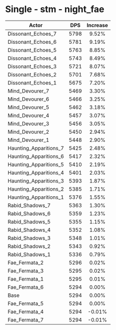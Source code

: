 # Single - stm - night_fae
| Actor | DPS | Increase |
|---|:---:|:---:|
|Dissonant_Echoes_7|5798|9.52%|
|Dissonant_Echoes_6|5781|9.19%|
|Dissonant_Echoes_5|5763|8.85%|
|Dissonant_Echoes_4|5743|8.49%|
|Dissonant_Echoes_3|5721|8.07%|
|Dissonant_Echoes_2|5701|7.68%|
|Dissonant_Echoes_1|5675|7.20%|
|Mind_Devourer_7|5469|3.30%|
|Mind_Devourer_6|5466|3.25%|
|Mind_Devourer_5|5462|3.18%|
|Mind_Devourer_4|5457|3.07%|
|Mind_Devourer_3|5456|3.05%|
|Mind_Devourer_2|5450|2.94%|
|Mind_Devourer_1|5448|2.90%|
|Haunting_Apparitions_7|5425|2.48%|
|Haunting_Apparitions_6|5417|2.32%|
|Haunting_Apparitions_5|5410|2.19%|
|Haunting_Apparitions_4|5401|2.03%|
|Haunting_Apparitions_3|5393|1.87%|
|Haunting_Apparitions_2|5385|1.71%|
|Haunting_Apparitions_1|5376|1.55%|
|Rabid_Shadows_7|5363|1.30%|
|Rabid_Shadows_6|5359|1.23%|
|Rabid_Shadows_5|5355|1.15%|
|Rabid_Shadows_4|5352|1.08%|
|Rabid_Shadows_3|5348|1.01%|
|Rabid_Shadows_2|5343|0.92%|
|Rabid_Shadows_1|5336|0.79%|
|Fae_Fermata_2|5296|0.02%|
|Fae_Fermata_3|5295|0.02%|
|Fae_Fermata_1|5295|0.01%|
|Fae_Fermata_6|5294|0.00%|
|Base|5294|0.00%|
|Fae_Fermata_5|5294|0.00%|
|Fae_Fermata_4|5294|-0.01%|
|Fae_Fermata_7|5294|-0.01%|
